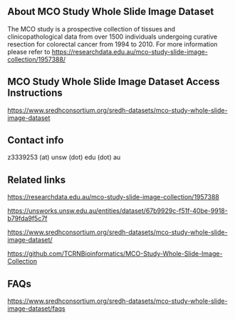 ## About MCO Study Whole Slide Image Dataset

The MCO study is a prospective collection of tissues and clinicopathological data from over 1500 individuals undergoing curative resection for colorectal cancer from 1994 to 2010. For more information please refer to https://researchdata.edu.au/mco-study-slide-image-collection/1957388/


## MCO Study Whole Slide Image Dataset Access Instructions

https://www.sredhconsortium.org/sredh-datasets/mco-study-whole-slide-image-dataset

## Contact info

z3339253 (at) unsw (dot) edu  (dot) au

## Related links

https://researchdata.edu.au/mco-study-slide-image-collection/1957388


https://unsworks.unsw.edu.au/entities/dataset/67b9929c-f51f-40be-9918-b79fda9f5c7f


https://www.sredhconsortium.org/sredh-datasets/mco-study-whole-slide-image-dataset/


https://github.com/TCRNBioinformatics/MCO-Study-Whole-Slide-Image-Collection

## FAQs

https://www.sredhconsortium.org/sredh-datasets/mco-study-whole-slide-image-dataset/faqs

